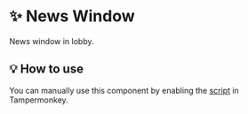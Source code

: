 # :sparkles: News Window

News window in lobby.

## :bulb: How to use

You can manually use this component by enabling the [script](https://raw.githubusercontent.com/Neutrxl/Themed/main/src/Lobby/NewsWindow/NewsWindow.user.js) in Tampermonkey.